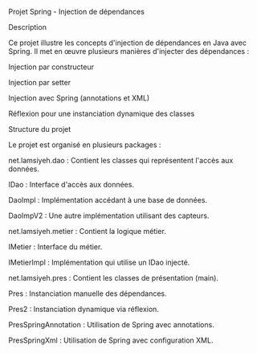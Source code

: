 Projet Spring - Injection de dépendances

Description

Ce projet illustre les concepts d'injection de dépendances en Java avec Spring. Il met en œuvre plusieurs manières d'injecter des dépendances :

Injection par constructeur

Injection par setter

Injection avec Spring (annotations et XML)

Réflexion pour une instanciation dynamique des classes

Structure du projet

Le projet est organisé en plusieurs packages :

net.lamsiyeh.dao : Contient les classes qui représentent l'accès aux données.

IDao : Interface d'accès aux données.

DaoImpl : Implémentation accédant à une base de données.

DaoImpV2 : Une autre implémentation utilisant des capteurs.

net.lamsiyeh.metier : Contient la logique métier.

IMetier : Interface du métier.

IMetierImpl : Implémentation qui utilise un IDao injecté.

net.lamsiyeh.pres : Contient les classes de présentation (main).

Pres : Instanciation manuelle des dépendances.

Pres2 : Instanciation dynamique via réflexion.

PresSpringAnnotation : Utilisation de Spring avec annotations.

PresSpringXml : Utilisation de Spring avec configuration XML.